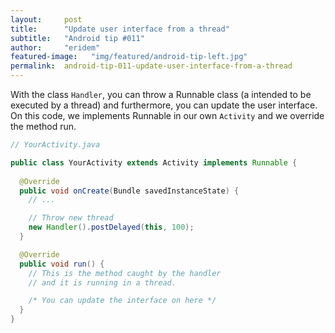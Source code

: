 ```yaml
---
layout:     post
title:      "Update user interface from a thread"
subtitle:   "Android tip #011"
author:     "eridem"
featured-image:   "img/featured/android-tip-left.jpg"
permalink:  android-tip-011-update-user-interface-from-a-thread
---
```


With the class `Handler`, you can throw a Runnable class (a intended to be executed by a thread) and furthermore, you can update the user interface. On this code, we implements Runnable in our own `Activity` and we override the method run.

```java
// YourActivity.java

public class YourActivity extends Activity implements Runnable {
  
  @Override
  public void onCreate(Bundle savedInstanceState) {
    // ...

    // Throw new thread
    new Handler().postDelayed(this, 100);
  }

  @Override
  public void run() {
    // This is the method caught by the handler
    // and it is running in a thread.

    /* You can update the interface on here */  
  }
}
```
